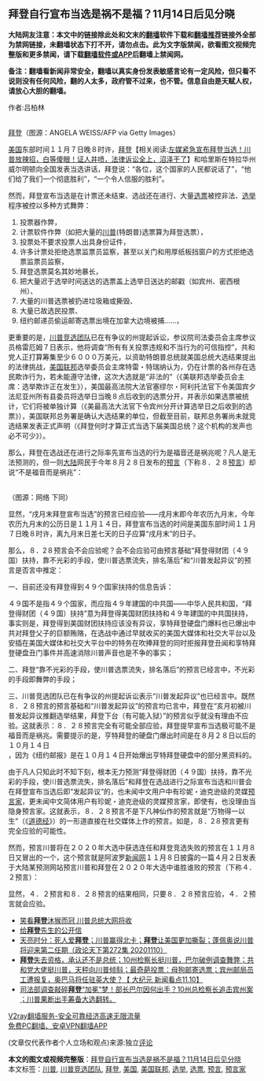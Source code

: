 <h2>拜登自行宣布当选是祸不是福？11月14日后见分晓</h2> <p class="notice"><b>大陆网友注意：本文中的链接除此处和文末的<a href="https://github.com/bannedbook/fanqiang" >翻墙</a>软件下载和<a href="https://github.com/killgcd/justmysocks/blob/master/README.md">翻墙推荐</a>链接外全部为禁网链接，未翻墙状态下打不开，请勿点击。此为文字版禁闻，欲看图文视频完整版和更多禁闻，请下载<a href="https://github.com/bannedbook/fanqiang">翻墙软件或APP</a>后翻墙上禁闻网。</p><p>备注：翻墙看新闻非常安全，翻墙以真实身份发表敏感言论有一定风险，但只看不说则没有任何风险，翻的人太多，政府管不过来，也不管。信息自由是天赋人权，请放心大胆的翻墙。</b></p>  <div class="entry"> <p>作者:吕柏林</p> <p><br /> <a href="https://www.bannedbook.org/bnews/tag/%e6%8b%9c%e7%99%bb/" class="st_tag internal_tag" rel="tag" title="标签 拜登 下的日志">拜登</a>（图源：ANGELA WEISS/AFP via Getty Images） </p> <p> <a href="https://www.bannedbook.org/bnews/tag/%e7%be%8e%e5%9b%bd/" class="st_tag internal_tag" rel="tag" title="标签 美国 下的日志">美国</a>东部时间１１月７日晚８时许，<span class='wp_keywordlink'><a href="https://www.bannedbook.org/bnews/comments/20201018/1415809.html" title="“硬盘门”再爆：拿中共华信10％股的“大人物”正是拜登" target="_blank">拜登</a></span>【相关阅读:<a href='https://www.bannedbook.org/bnews/bannedvideo/20201108/1427782.html' target='_blank'>左媒紧急宣布拜登当选！川普放辣招，白等傻眼！证人井喷，法律诉讼全上，沼泽干了</a>】和哈里斯在特拉华州威尔明顿向全国发表当选讲话，拜登说：“各位，这个国家的人民都说话了”，“他们给了我们一个彻底胜利”，“一个令人信服的胜利”。 </p> <p>然而，拜登宣布当选是在计票还未结束、选战还在进行、大量<a href="https://www.bannedbook.org/bnews/tag/%E9%80%89%E7%A5%A8/" class="st_tag internal_tag" rel="tag" title="标签 选票 下的日志">选票</a>被控非法、<a href="https://www.bannedbook.org/bnews/tag/%e9%80%89%e4%b8%be/" class="st_tag internal_tag" rel="tag" title="标签 选举 下的日志">选举</a>程序被控以多种方式舞弊： </p>  <ol> <li>投票器作弊，</li> <li>计票软件作弊（如把大量的<a href="https://www.bannedbook.org/bnews/tag/%e5%b7%9d%e6%99%ae/" class="st_tag internal_tag" rel="tag" title="标签 川普 下的日志">川普</a>(特朗普)选票算为拜登选票），</li> <li>投票处不要求投票人出具身份证件，</li> <li>许多计票处拒绝选票监票员监察，甚至以关门和用厚纸板挡窗户的方式拒绝选票监票员监察，</li> <li>拜登选票莫名其妙地暴长，</li> <li>把大量迟于选举时间送达的选票盖上选举日送达的邮戳（如宾州、密西根州）、</li> <li>大量的川普选票被扔进垃圾箱或撕毁、</li> <li>大量已故选民投票、</li> <li>纽约邮递员偷运邮寄选票出境在加拿大边境被捕&hellip;&hellip;，</li> </ol> <p>更重要的是，<a href="https://www.bannedbook.org/bnews/tag/%E5%B7%9D%E6%99%AE%E7%AB%9E%E9%80%89%E5%9B%A2%E9%98%9F/" class="st_tag internal_tag" rel="tag" title="标签 川普竞选团队 下的日志">川普竞选团队</a>已在有争议的州提起诉讼，参议院司法委员会主席参议员格雷厄姆７日表示，他将调查“所有有关投票违规和不当行为的可信指控”，共和党人正打算筹集至少６０００万美元，以资助特朗普总统就美国总统大选结果提出的法律挑战，<a href="https://www.bannedbook.org/bnews/tag/%E7%BE%8E%E5%9B%BD%E8%81%94%E9%82%A6/" class="st_tag internal_tag" rel="tag" title="标签 美国联邦 下的日志">美国联邦</a>选举委员会主席特雷・特瑞纳认为，仍在计票的各州存在选民欺诈行为，若未能遵守法律，这次大选就是“非法的”（《美联邦选举委员会主席：选举欺诈正在发生》），美国最高法院大法官塞缪尔・阿利托法官下令美国宾夕法尼亚州所有县委员将选举日当晚８点后收到的选票分开，并表示如果选票被统计，它们将被单独计算（《美最高法大法官下令宾州分开计算选举日之后收到的选票》），美国联邦总务署是确认大选结果的单位，但截至目前，联邦总务署尚未就竞选结果发表正式声明（《拜登何时才算正式当选下届美国总统？这个机构的发声也必不可少》）。 </p> <p>那么，拜登在选战还在进行之际率先宣布当选的行为是福音还是祸兆呢？凡人是无法预测的，但一则<span class='wp_keywordlink_affiliate'><a href="https://www.bannedbook.org/" title="大陆" target="_blank">大陆</a></span>网民于今年８月２８日发布的<span class='wp_keywordlink'><a href="https://www.bannedbook.org/forum5/" title="预言玄学禁书下载" rel="nofollow">预言</a></span>（下称８．２８<a href="https://www.bannedbook.org/bnews/tag/%e9%a2%84%e8%a8%80/" class="st_tag internal_tag" rel="tag" title="标签 预言 下的日志">预言</a>）却说“不是福音而是祸兆”： </p> <p><br /> （图源：网络 下同） </p> <p>显然，“戌月末拜登宣布当选”的预言已经应验&mdash;&mdash;戌月末即今年农历九月末，今年农历九月末的公历日是１１月１４日，拜登宣布当选的时间是美国东部时间１１月７日晚８时许，离九月末日差七天的日子应算“戌月末”的日子。 </p>  <p>那么，８．2８预言会不会应验呢？会不会应验可由预言基础“拜登得财团（４９国）扶持，靠不光彩的手段，使川普选票流失，排名落后”和“川普发起异议”的预言是否言中推定： </p> <p>一、目前还没有拜登得到４９个国家扶持的信息告诉： </p> <p>４９国不是指４９个国家，而应指４９年建国的中共国&mdash;&mdash;中华人民共和国，“拜登得财团（４９国）扶持”意为拜登得美国财团扶持和４９年建国的中共国扶持，事实则是，拜登得到美国财团扶持应该没有异议，享特拜登硬盘门爆料也已爆出中共对拜登父子的巨额贿赂，在选战中通过早就收买的美国大媒体和社交大平台以及安插在美国大媒体和社交大平台中的特务在吹捧拜登的同时拒报拜登丑闻和享特拜登硬盘丑门事件并高速消除川普声音也是不争的事实； </p> <p>二、拜登“靠不光彩的手段，使川普选票流失，排名落后”的预言已经言中，不光彩的手段即舞弊的手段； </p>  <p>三、川普竞选团队已在有争议的州提起诉讼表示“川普发起异议”也已经言中。既然８．２８预言的预言基础和“川普发起异议”的预言均已言中，拜登在“亥月初被川普发起异议推翻选举结果，拜登下台（有可能入狱）”的预言似乎就没有理由不应验。这就表示：８．２８预言完全有可能全部应验，拜登提早宣布当选极可能不是福音而是祸兆。需要提示的是，亨特拜登的硬盘门爆出时间是在８月２８日以后的１０月１４日<br /> ，因为《纽约邮报》是在１０月１４日开始爆出亨特拜登硬盘中的部分黑资料的。 </p> <p>由于凡人只知此时不知下刻，根本无力预测“拜登得财团（４９国）扶持，靠不光彩的手段，使川普选票流失，排名落后”和拜登在选战进行之际宣布当选和川普会在拜登宣布当选后即“发起异议”的，也未闻中文用户中有珍妮・迪克逊级的灵媒<a href="https://www.bannedbook.org/bnews/tag/%e9%a2%84%e8%a8%80%e5%ae%b6/" class="st_tag internal_tag" rel="tag" title="标签 预言家 下的日志">预言家</a>，更未闻中文简体用户有珍妮・迪克逊级的灵媒预言家，即使有，也没理由当隐身预言家。这就表示，８．２８预言不是下凡神仙作的预言就是“万物得一以生”（《<span class='wp_keywordlink'><a href="https://www.bannedbook.org/forum24/topic4832.html" title="《道德经》" target="_blank">道德经</a></span>》）的一形道直接在社交媒体上作的预言。如是，８．2８预言更有完全应验的可能性。 </p> <p>然而，预言川普将在２０２０年大选中获选连任和拜登竞选失败的预言在１１月８日又冒出的一个，这个预言就是阿波罗<span class='wp_keywordlink_affiliate'><a href="https://www.bannedbook.org/" title="新闻网">新闻网</a></span>１１月８日披露的一篇４月２日发表于大陆某预测网站预言川普和拜登在２０２０年大选中谁胜谁败的预言（下称４．２预言）： </p> <p> </p>  <p>显然，４．２预言和８．２８预言的结果相同，只要８．２８预言应验，４．２预言就会应验。 </p> <ul class='op-related-articles' title='相关阅读'> <li><a href='https://www.bannedbook.org/bnews/comments/20201111/1429251.html' target='_blank'>笑看<b>拜登</b>沐猴而冠 川普总统大网将收</a></li> <li><a href='https://www.bannedbook.org/bnews/baitai/20201111/1429246.html' target='_blank'>给<b>拜登</b>先生的公开信</a></li> <li><a href='https://www.bannedbook.org/bnews/cbnews/20201111/1429225.html' target='_blank'>天亮时分：死人爱<b>拜登</b>；川普赢得北卡；<b>拜登</b>让美国更加撕裂；蓬佩奥说川普将迎来第二任期（政论天下第272集 20201110）</a></li> <li><a href='https://www.bannedbook.org/bnews/bannedvideo/20201111/1429206.html' target='_blank'><b>拜登</b>失去资格，承认还不是总统；10州检察长挺川普，巴尔破例调查舞弊；共和党大佬挺川普，天秤向川普倾斜；最奇葩投票：母狗邮寄选票；宾州邮局员工遭报复，奥巴马将任驻英大使？【 大纪元 新闻看点11.10】</a></li> <li><a href='https://www.bannedbook.org/bnews/bannedvideo/20201111/1429201.html' target='_blank'>司法部调查敲碎<b>拜登</b>“加冕”梦！部长巴尔因何出手？10州总检察长追击宾州案 ；川普果断出手筹备大选翻转。</a></li> </ul> <p class="texttj"> <a href="https://www.bannedbook.org/forum23/topic22702.html" target="_blank">V2ray翻墙服务-安全可靠经济高速无限流量</a><br/> <a href="https://github.com/bannedbook/fanqiang/wiki/%E7%A6%81%E9%97%BB%E7%BD%91%E5%AE%89%E5%8D%93%E7%BF%BB%E5%A2%99%E6%96%B0%E9%97%BBAPP" target="_blank">免费PC翻墙、安卓VPN翻墙APP</a></p><p> (文章仅代表作者个人立场和观点)来源:独立<span class='wp_keywordlink_affiliate'><a href="https://www.bannedbook.org/bnews/comments/" title="新闻评论" target="_blank">评论</a></span></p><a name='sharetosocial'></a>       <div><b>本文的图文或视频完整版</b>：<a href='https://www.bannedbook.org/bnews/comments/20201111/1429250.html'>拜登自行宣布当选是祸不是福？11月14日后见分晓</a></div>  </div><!--END ENTRY--> <div class="postfooter"> <div>本文标签：<a href="https://www.bannedbook.org/bnews/tag/%e5%b7%9d%e6%99%ae/" rel="tag">川普</a>, <a href="https://www.bannedbook.org/bnews/tag/%E5%B7%9D%E6%99%AE%E7%AB%9E%E9%80%89%E5%9B%A2%E9%98%9F/" rel="tag">川普竞选团队</a>, <a href="https://www.bannedbook.org/bnews/tag/%e6%8b%9c%e7%99%bb/" rel="tag">拜登</a>, <a href="https://www.bannedbook.org/bnews/tag/%e7%be%8e%e5%9b%bd/" rel="tag">美国</a>, <a href="https://www.bannedbook.org/bnews/tag/%E7%BE%8E%E5%9B%BD%E8%81%94%E9%82%A6/" rel="tag">美国联邦</a>, <a href="https://www.bannedbook.org/bnews/tag/%e9%80%89%e4%b8%be/" rel="tag">选举</a>, <a href="https://www.bannedbook.org/bnews/tag/%E9%80%89%E7%A5%A8/" rel="tag">选票</a>, <a href="https://www.bannedbook.org/bnews/tag/%e9%a2%84%e8%a8%80/" rel="tag">预言</a>, <a href="https://www.bannedbook.org/bnews/tag/%e9%a2%84%e8%a8%80%e5%ae%b6/" rel="tag">预言家</a></div>  </div><!--END POSTFOOTER--> 